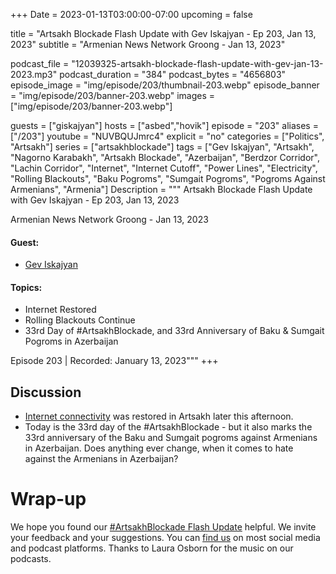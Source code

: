 +++
Date = 2023-01-13T03:00:00-07:00
upcoming = false

title = "Artsakh Blockade Flash Update with Gev Iskajyan - Ep 203, Jan 13, 2023"
subtitle = "Armenian News Network Groong - Jan 13, 2023"

podcast_file = "12039325-artsakh-blockade-flash-update-with-gev-jan-13-2023.mp3"
podcast_duration = "384"
podcast_bytes = "4656803"
episode_image = "img/episode/203/thumbnail-203.webp"
episode_banner = "img/episode/203/banner-203.webp"
images = ["img/episode/203/banner-203.webp"]

guests = ["giskajyan"]
hosts = ["asbed","hovik"]
episode = "203"
aliases = ["/203"]
youtube = "NUVBQUJmrc4"
explicit = "no"
categories = ["Politics", "Artsakh"]
series = ["artsakhblockade"]
tags = ["Gev Iskajyan", "Artsakh", "Nagorno Karabakh", "Artsakh Blockade", "Azerbaijan", "Berdzor Corridor", "Lachin Corridor", "Internet", "Internet Cutoff", "Power Lines", "Electricity", "Rolling Blackouts", "Baku Pogroms", "Sumgait Pogroms", "Pogroms Against Armenians", "Armenia"]
Description = """
Artsakh Blockade Flash Update with Gev Iskajyan - Ep 203, Jan 13, 2023

Armenian News Network Groong - Jan 13, 2023

#### Guest: 
* [Gev Iskajyan](/guest/giskajyan)

#### Topics:
* Internet Restored
* Rolling Blackouts Continue
* 33rd Day of #ArtsakhBlockade, and 33rd Anniversary of Baku & Sumgait Pogroms in Azerbaijan

Episode 203 | Recorded: January 13, 2023"""
+++

## Discussion

* [Internet connectivity](https://armenpress.am/eng/news/1101642.html) was restored in Artsakh later this afternoon.
* Today is the 33rd day of the #ArtsakhBlockade - but it also marks the 33rd anniversary of the Baku and Sumgait pogroms against Armenians in Azerbaijan. Does anything ever change, when it comes to hate against the Armenians in Azerbaijan?

# Wrap-up

We hope you found our [#ArtsakhBlockade Flash Update](https://podcasts.groong.org/) helpful. We invite your feedback and your suggestions. You can [find us](https://linktr.ee/groong) on most social media and podcast platforms. Thanks to Laura Osborn for the music on our podcasts.
